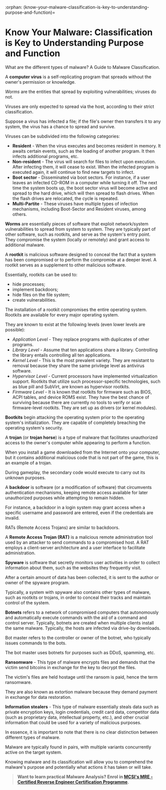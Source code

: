 :orphan:
(know-your-malware-classification-is-key-to-understanding-purpose-and-function)=
# Know Your Malware: Classification is Key to Understanding Purpose and Function
 

What are the different types of malware? A Guide to Malware Classification.

A **computer virus** is a self-replicating program that spreads without the owner's permission or knowledge.

*Worms* are the entities that spread by exploiting vulnerabilities; viruses do not. 

Viruses are only expected to spread via the host, according to their strict classification.

Suppose a virus has infected a file; if the file's owner then transfers it to any system, the virus has a chance to spread and survive. 

Viruses can be subdivided into the following categories: 

- **Resident** - When the virus executes and becomes resident in memory. It awaits certain events, such as the loading of another program. It then infects additional programs, etc.
- **Non-resident** - The virus will search for files to infect upon execution. After infecting them, it will cease to exist. When the infected program is executed again, it will continue to find new targets to infect.
- **Boot sector** - Disseminated via boot sectors. For instance, if a user leaves an infected CD-ROM in a computer while turning it off. The next time the system boots up, the boot sector virus will become active and spread to the hard drive, which will then spread to flash drives. When the flash drives are relocated, the cycle is repeated.
- **Multi-Partite** -  These viruses have multiple types of infection mechanisms, including Boot-Sector and Resident viruses, among others. 

**Worms** are essentially pieces of software that exploit network/system vulnerabilities to spread from system to system. They are typically part of other software, such as rootkits, and serve as the system's entry point. They compromise the system (locally or remotely) and grant access to additional malware. 

A **rootkit** is malicious software designed to conceal the fact that a system has been compromised or to perform the compromise at a deeper level. A rootkit serves as a supplement to other malicious software. 

Essentially, rootkits can be used to:
- hide processes;
- implement backdoors;
- hide files on the file system;
- create vulnerabilities.

The installation of a rootkit compromises the entire operating system. Rootkits are available for every major operating system.

They are known to exist at the following levels (even lower
levels are possible):
- *Application Level* - They replace programs with duplicates of other programs.
- *Library Level* - Assume that ten applications share a library. Controlling the library entails controlling all ten applications.
- *Kernel Level* - This is the most prevalent variety. They are resistant to removal because they share the same privilege level as antivirus software.
- *Hypervisor Level* - Current processors have implemented virtualization support. Rootkits that utilize such processor-specific technologies, such as blue pill and SubVirt, are known as hypervisor rootkits.
- *Firmware Level* - It is known that rootkits for firmware such as BIOS, ACPI tables, and device ROMS exist. They have the best chance of surviving because there are currently no tools to verify or scan firmware-level rootkits. They are set up as drivers (or kernel modules). 

**Bootkits** begin attacking the operating system prior to the operating system's initialization. They are capable of completely breaching the operating system's security. 

A **trojan** (or **trojan horse**) is a type of malware that facilitates unauthorized access to the owner's computer while appearing to perform a function. 

When you install a game downloaded from the Internet onto your computer, but it contains additional malicious code that is not part of the game, this is an example of a trojan.

During gameplay, the secondary code would execute to carry out its unknown purposes. 

A **backdoor** is software (or a modification of software) that circumvents authentication mechanisms, keeping remote access available for later unauthorized purposes while attempting to remain hidden. 

For instance, a backdoor in a login system may grant access when a specific username and password are entered, even if the credentials are invalid. 

RATs (Remote Access Trojans) are similar to backdoors.

A **Remote Access Trojan (RAT)** is a malicious remote administration tool used by an attacker to send commands to a compromised host. A RAT employs a client-server architecture and a user interface to facilitate administration. 

**Spyware** is software that secretly monitors user activities in order to collect information about them, such as the websites they frequently visit. 

After a certain amount of data has been collected, it is sent to the author or owner of the spyware program.

Typically, a system with spyware also contains other types of malware, such as rootkits or trojans, in order to conceal their tracks and maintain control of the system. 

**Botnets** refers to a network of compromised computers that autonomously and automatically execute commands with the aid of a command and control server. Typically, botnets are created when multiple clients install the same malware. Typically, the hosts are infected via drive-by downloads. 

Bot master refers to the controller or owner of the botnet, who typically issues commands to the bots.

The bot master uses botnets for purposes such as DDoS, spamming, etc. 

**Ransomware** - This type of malware encrypts files and demands that the victim send bitcoins in exchange for the key to decrypt the files.

The victim's files are held hostage until the ransom is paid, hence the term ransomware.

They are also known as extortion malware because they demand payment in exchange for data restoration. 

**Information stealers** - This type of malware essentially steals data such as private encryption keys, login credentials, credit card data, competitor data (such as proprietary data, intellectual property, etc.), and other crucial information that could be used for a variety of malicious purposes. 

In essence, it is important to note that there is no clear distinction between different types of malware.

Malware are typically found in pairs, with multiple variants concurrently active on the target system. 

Knowing malware and its classification will allow you to comprehend the malware's purpose and potentially what actions it has taken or will take.

> **Want to learn practical Malware Analysis? Enrol in [MCSI's MRE - Certified Reverse Engineer Certification Programme](https://www.mosse-institute.com/certifications/mre-certified-reverse-engineer.html).**